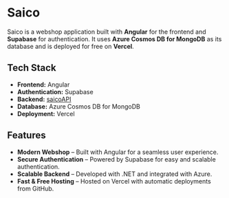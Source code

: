 # **Saico**  

Saico is a webshop application built with **Angular** for the frontend and **Supabase** for authentication. It uses **Azure Cosmos DB for MongoDB** as its database and is deployed for free on **Vercel**.  

## **Tech Stack**  
- **Frontend:** Angular  
- **Authentication:** Supabase  
- **Backend:** [saicoAPI](https://github.com/hazavi/saicoAPI)  
- **Database:** Azure Cosmos DB for MongoDB
- **Deployment:** Vercel  

## **Features**  
- **Modern Webshop** – Built with Angular for a seamless user experience.  
- **Secure Authentication** – Powered by Supabase for easy and scalable authentication.  
- **Scalable Backend** – Developed with .NET and integrated with Azure.  
- **Fast & Free Hosting** – Hosted on Vercel with automatic deployments from GitHub.  


